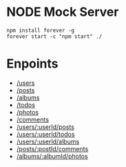 # NODE Mock Server

```console
npm install forever -g
forever start -c "npm start" ./
```
# Enpoints

- [/users](/users)
- [/posts](/posts)
- [/albums](/albums)
- [/todos](/todos)
- [/photos](/photos)
- [/comments](/comments)
- [/users/:userId/posts](/users/:userId/posts)
- [/users/:userId/todos](/users/:userId/todos)
- [/users/:userId/albums](/users/:userId/albums)
- [/posts/:postId/comments](/posts/:postId/comments)
- [/albums/:albumId/photos](/albums/:albumId/photos)